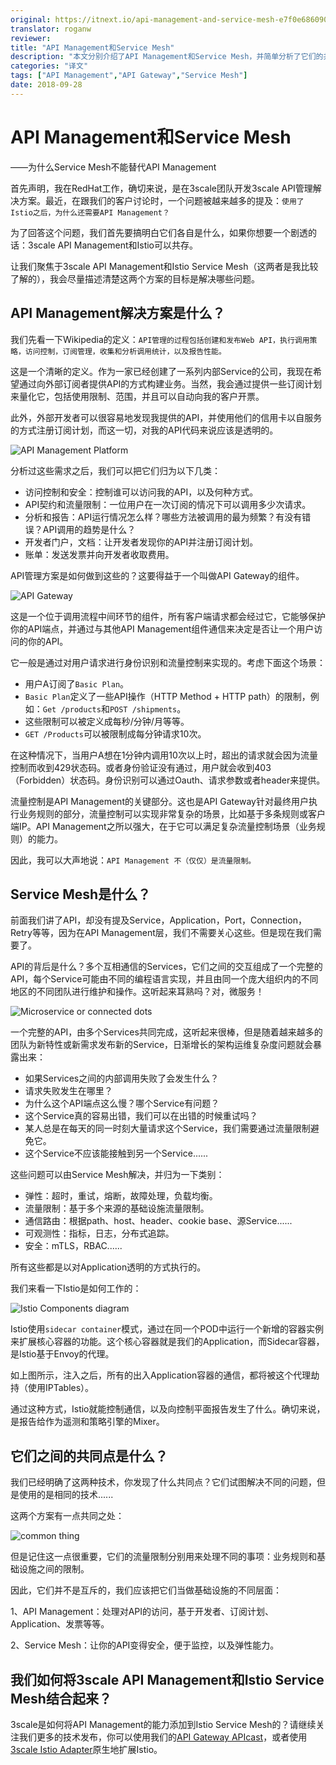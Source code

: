 ```yaml
---
original: https://itnext.io/api-management-and-service-mesh-e7f0e686090e
translator: roganw
reviewer: 
title: "API Management和Service Mesh"
description: "本文分别介绍了API Management和Service Mesh，并简单分析了它们的共同点。"
categories: "译文"
tags: ["API Management","API Gateway","Service Mesh"]
date: 2018-09-28
---
```


# API Management和Service Mesh
——为什么Service Mesh不能替代API Management

首先声明，我在RedHat工作，确切来说，是在3scale团队开发3scale API管理解决方案。最近，在跟我们的客户讨论时，一个问题被越来越多的提及：`使用了Istio之后，为什么还需要API Management？`

为了回答这个问题，我们首先要搞明白它们各自是什么，如果你想要一个剧透的话：3scale API Management和Istio可以共存。

让我们聚焦于3scale API Management和Istio Service Mesh（这两者是我比较了解的），我会尽量描述清楚这两个方案的目标是解决哪些问题。

## API Management解决方案是什么？

我们先看一下Wikipedia的定义：`API管理的过程包括创建和发布Web API，执行调用策略，访问控制，订阅管理，收集和分析调用统计，以及报告性能。`

这是一个清晰的定义。作为一家已经创建了一系列内部Service的公司，我现在希望通过向外部订阅者提供API的方式构建业务。当然，我会通过提供一些订阅计划来量化它，包括使用限制、范围，并且可以自动向我的客户开票。

此外，外部开发者可以很容易地发现我提供的API，并使用他们的信用卡以自服务的方式注册订阅计划，而这一切，对我的API代码来说应该是透明的。

![API Management Platform](https://ws1.sinaimg.cn/large/006tNc79gy1fvpbzdautwj30m80cp412.jpg)

分析过这些需求之后，我们可以把它们归为以下几类：
* 访问控制和安全：控制谁可以访问我的API，以及何种方式。
* API契约和流量限制：一位用户在一次订阅的情况下可以调用多少次请求。
* 分析和报告：API运行情况怎么样？哪些方法被调用的最为频繁？有没有错误？API调用的趋势是什么？
* 开发者门户，文档：让开发者发现你的API并注册订阅计划。
* 账单：发送发票并向开发者收取费用。

API管理方案是如何做到这些的？这要得益于一个叫做API Gateway的组件。

![API Gateway](https://ws4.sinaimg.cn/large/006tNc79gy1fvpc2rrv5xj30lq097t90.jpg)

这是一个位于调用流程中间环节的组件，所有客户端请求都会经过它，它能够保护你的API端点，并通过与其他API Management组件通信来决定是否让一个用户访问的你的API。

它一般是通过对用户请求进行身份识别和流量控制来实现的。考虑下面这个场景：
* 用户A订阅了`Basic Plan`。
* `Basic Plan`定义了一些API操作（HTTP Method + HTTP path）的限制，例如：`Get /products`和`POST /shipments`。
* 这些限制可以被定义成每秒/分钟/月等等。
* `GET /Products`可以被限制成每分钟请求10次。

在这种情况下，当用户A想在1分钟内调用10次以上时，超出的请求就会因为流量控制而收到429状态码。或者身份验证没有通过，用户就会收到403（Forbidden）状态码。身份识别可以通过Oauth、请求参数或者header来提供。

流量控制是API Management的关键部分。这也是API Gateway针对最终用户执行业务规则的部分，流量控制可以实现非常复杂的场景，比如基于多条规则或客户端IP。API Management之所以强大，在于它可以满足复杂流量控制场景（业务规则）的能力。

因此，我可以大声地说：`API Management 不（仅仅）是流量限制。`

## Service Mesh是什么？

前面我们讲了API，却没有提及Service，Application，Port，Connection，Retry等等，因为在API Management层，我们不需要关心这些。但是现在我们需要了。

API的背后是什么？多个互相通信的Services，它们之间的交互组成了一个完整的API，每个Service可能由不同的编程语言实现，并且由同一个庞大组织内的不同地区的不同团队进行维护和操作。这听起来耳熟吗？对，微服务！

![Microservice or connected dots](https://ws1.sinaimg.cn/large/006tNc79gy1fvpc2uooboj30lo0f1wek.jpg)

一个完整的API，由多个Services共同完成，这听起来很棒，但是随着越来越多的团队为新特性或新需求发布新的Service，日渐增长的架构运维复杂度问题就会暴露出来：
* 如果Services之间的内部调用失败了会发生什么？
* 请求失败发生在哪里？
* 为什么这个API端点这么慢？哪个Service有问题？
* 这个Service真的容易出错，我们可以在出错的时候重试吗？
* 某人总是在每天的同一时刻大量请求这个Service，我们需要通过流量限制避免它。
* 这个Service不应该能接触到另一个Service......

这些问题可以由Service Mesh解决，并归为一下类别：
* 弹性：超时，重试，熔断，故障处理，负载均衡。
* 流量限制：基于多个来源的基础设施流量限制。
* 通信路由：根据path、host、header、cookie base、源Service......
* 可观测性：指标，日志，分布式追踪。
* 安全：mTLS，RBAC......

所有这些都是以对Application透明的方式执行的。

我们来看一下Istio是如何工作的：

![Istio Components diagram](https://ws4.sinaimg.cn/large/006tNc79gy1fvpc361862j30dc0ao74r.jpg)

Istio使用`sidecar container`模式，通过在同一个POD中运行一个新增的容器实例来扩展核心容器的功能。这个核心容器就是我们的Application，而Sidecar容器，是Istio基于Envoy的代理。

如上图所示，注入之后，所有的出入Application容器的通信，都将被这个代理劫持（使用IPTables）。

通过这种方式，Istio就能控制通信，以及向控制平面报告发生了什么。确切来说，是报告给作为遥测和策略引擎的Mixer。

## 它们之间的共同点是什么？

我们已经明确了这两种技术，你发现了什么共同点？它们试图解决不同的问题，但是使用的是相同的技术......

这两个方案有一点共同之处：

![common thing](https://ws4.sinaimg.cn/large/006tNc79gy1fvpc37snftj30xc0lwwhf.jpg)

但是记住这一点很重要，它们的流量限制分别用来处理不同的事项：业务规则和基础设施之间的限制。

因此，它们并不是互斥的，我们应该把它们当做基础设施的不同层面：

1、API Management：处理对API的访问，基于开发者、订阅计划、Application、发票等等。

2、Service Mesh：让你的API变得安全，便于监控，以及弹性能力。

## 我们如何将3scale API Management和Istio Service Mesh结合起来？

3scale是如何将API Management的能力添加到Istio Service Mesh的？请继续关注我们更多的技术发布，你可以使用我们的[API Gateway APIcast](https://github.com/3scale/apicast)，或者使用[3scale Istio Adapter](https://github.com/3scale/istio-integration/tree/master/3scaleAdapter)原生地扩展Istio。

